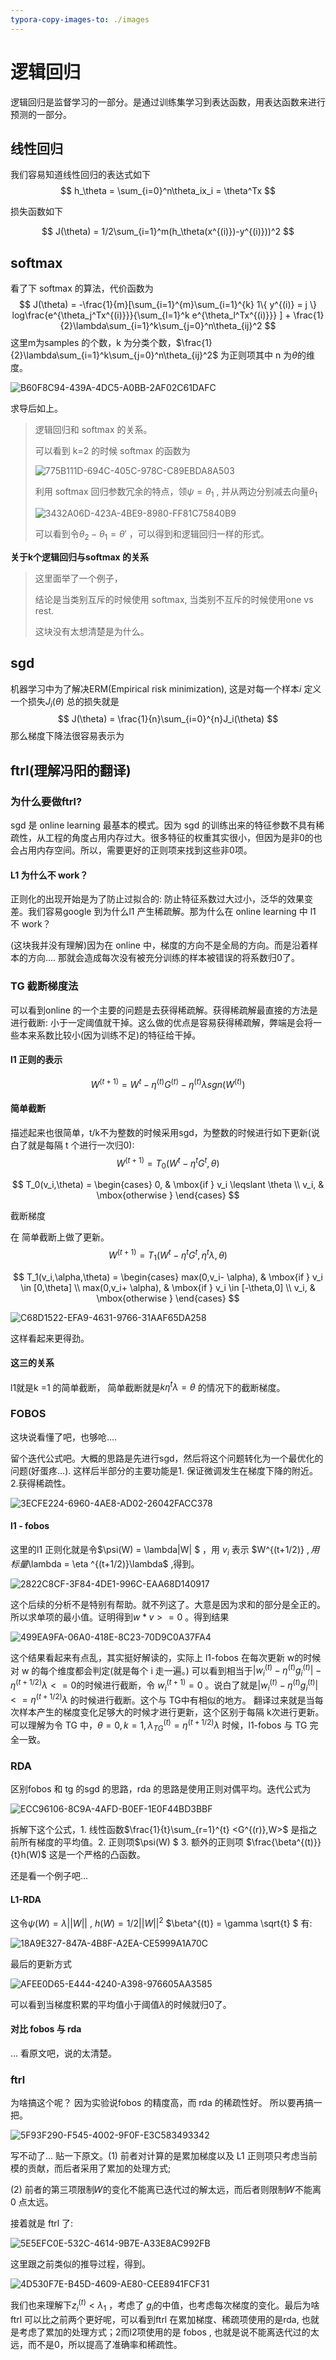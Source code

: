 ```yaml
---
typora-copy-images-to: ./images
---
```


# 逻辑回归

逻辑回归是监督学习的一部分。是通过训练集学习到表达函数，用表达函数来进行预测的一部分。

## 线性回归

我们容易知道线性回归的表达式如下
$$
h_\theta = \sum_{i=0}^n\theta_ix_i = \theta^Tx
$$








损失函数如下




$$
J(\theta) = 1/2\sum_{i=1}^m(h_\theta(x^{(i)})-y^{(i)}))^2
$$




## softmax



看了下 softmax 的算法，代价函数为
$$
J(\theta) = -\frac{1}{m}[\sum_{i=1}^{m}\sum_{i=1}^{k} 1\{ y^{(i)} = j \} log\frac{e^{\theta_j^Tx^{(i)}}}{\sum_{l=1}^k e^{\theta_l^Tx^{(i)}}} ] + \frac{1}{2}\lambda\sum_{i=1}^k\sum_{j=0}^n\theta_{ij}^2
$$
这里m为samples 的个数，k 为分类个数，$\frac{1}{2}\lambda\sum_{i=1}^k\sum_{j=0}^n\theta_{ij}^2$ 为正则项其中 n 为$\theta$的维度。



![B60F8C94-439A-4DC5-A0BB-2AF02C61DAFC](images/B60F8C94-439A-4DC5-A0BB-2AF02C61DAFC.png)

求导后如上。



> 逻辑回归和 softmax 的关系。
>
> 可以看到 k=2 的时候 softmax 的函数为
>
> ![775B111D-694C-405C-978C-C89EBDA8A503](images/775B111D-694C-405C-978C-C89EBDA8A503.png)
>
> 利用 softmax 回归参数冗余的特点，领$\psi = \theta_1$ , 并从两边分别减去向量$\theta_1$
>
> ![3432A06D-423A-4BE9-8980-FF81C75840B9](images/3432A06D-423A-4BE9-8980-FF81C75840B9.png)
>
> 可以看到令$\theta_2 -\theta_1 = \theta'$ ，可以得到和逻辑回归一样的形式。



**关于k个逻辑回归与softmax 的关系**

> 这里面举了一个例子，
>
> 结论是当类别互斥的时候使用 softmax, 当类别不互斥的时候使用one vs rest.
>
> 这块没有太想清楚是为什么。

## sgd

机器学习中为了解决ERM(Empirical risk minimization), 这是对每一个样本$i$ 定义一个损失$J_i(\theta)$ 总的损失就是
$$
J(\theta) = \frac{1}{n}\sum_{i=0}^{n}J_i(\theta)
$$
那么梯度下降法很容易表示为



## ftrl(理解冯阳的翻译)

### 为什么要做ftrl?

sgd 是 online learning 最基本的模式。因为 sgd 的训练出来的特征参数不具有稀疏性，从工程的角度占用内存过大。很多特征的权重其实很小，但因为是非0的也会占用内存空间。所以，需要更好的正则项来找到这些非0项。

#### L1 为什么不 work？

正则化的出现开始是为了防止过拟合的: 防止特征系数过大过小，泛华的效果变差。我们容易google 到为什么l1 产生稀疏解。那为什么在 online learning 中 l1 不 work？

(这块我并没有理解)因为在 online 中，梯度的方向不是全局的方向。而是沿着样本的方向.... 那就会造成每次没有被充分训练的样本被错误的将系数归0了。



### TG  截断梯度法

可以看到online 的一个主要的问题是去获得稀疏解。获得稀疏解最直接的方法是进行截断:  小于一定阈值就干掉。这么做的优点是容易获得稀疏解，弊端是会将一些本来系数比较小(因为训练不足)的特征给干掉。

#### l1  正则的表示

$$
W^{(t+1)}=W^{t} - \eta^{(t)}G^{(t)} - \eta^{(t)}\lambda sgn(W^{(t)})
$$

#### 简单截断

描述起来也很简单，t/k不为整数的时候采用sgd，为整数的时候进行如下更新(说白了就是每隔 t 个进行一次归0): 
$$
W^{(t+1)} = T_{0} (W^{t} - \eta^{t}G^{t},\theta)
$$

$$
T_0(v_i,\theta) = \begin{cases} 
0,  & \mbox{if } v_i  \leqslant \theta  \\
v_i, & \mbox{otherwise }
\end{cases}
$$

截断梯度

在 简单截断上做了更新。
$$
W^{(t+1)} = T_{1} (W^{t} - \eta^{t}G^{t},\eta^{t}\lambda,\theta)
$$

$$
T_1(v_i,\alpha,\theta) = \begin{cases} 
max(0,v_i- \alpha),  & \mbox{if } v_i  \in [0,\theta]  \\
max(0,v_i+ \alpha),  & \mbox{if } v_i  \in [-\theta,0]  \\
v_i, & \mbox{otherwise }
\end{cases}
$$

![C68D1522-EFA9-4631-9766-31AAF65DA258](images/C68D1522-EFA9-4631-9766-31AAF65DA258.png)

这样看起来更得劲。

#### 这三的关系

l1就是k =1 的简单截断， 简单截断就是$k\eta^t\lambda=\theta$ 的情况下的截断梯度。

### FOBOS 

这块说看懂了吧，也够呛.... 

留个迭代公式吧。大概的思路是先进行sgd，然后将这个问题转化为一个最优化的问题(好蛋疼…). 这样后半部分的主要功能是1. 保证微调发生在梯度下降的附近。 2.获得稀疏性。

![3ECFE224-6960-4AE8-AD02-26042FACC378](images/3ECFE224-6960-4AE8-AD02-26042FACC378.png)



#### l1 - fobos

这里的l1 正则化就是令$\psi(W) = \lambda|W| $ ，用 $v_i$ 表示 $W^{(t+1/2)} $, 用标量$\lambda = \eta ^{(t+1/2)}\lambda$ ,得到。

![2822C8CF-3F84-4DE1-996C-EAA68D140917](images/2822C8CF-3F84-4DE1-996C-EAA68D140917.png)



这个后续的分析不是特别有帮助。就不列这了。大意是因为求和的部分是全正的。所以求单项的最小值。证明得到$w*v>=0$ 。得到结果

![499EA9FA-06A0-418E-8C23-70D9C0A37FA4](images/499EA9FA-06A0-418E-8C23-70D9C0A37FA4.png)

这个结果看起来有点乱，其实挺好解读的，实际上 l1-fobos 在每次更新 w的时候对 w 的每个维度都会判定(就是每个 i 走一遍。)  可以看到相当于$|w_i^{(t)} - \eta^{(t)}g_i^{(t)}| - \eta^{(t+1/2)}\lambda <= 0$的时候进行截断，令 $w_i^{(t+1)} = 0$    。说白了就是$|w_i^{(t)} - \eta^{(t)}g_i^{(t)}| <=   \eta^{(t+1/2)}\lambda$ 的时候进行截断。这个与 TG中有相似的地方。 翻译过来就是当每次样本产生的梯度变化足够大的时候才进行更新，这个区别于每隔 k次进行更新。可以理解为令 TG 中，$\theta = 0 , k =1 , \lambda^{(t)}_{TG}=\eta^{(t+1/2)}\lambda$ 时候，l1-fobos 与 TG 完全一致。

### RDA

区别fobos 和 tg 的sgd 的思路，rda 的思路是使用正则对偶平均。迭代公式为



![ECC96106-8C9A-4AFD-B0EF-1E0F44BD3BBF](images/ECC96106-8C9A-4AFD-B0EF-1E0F44BD3BBF.png)



拆解下这个公式，1. 线性函数$\frac{1}{t}\sum_{r=1}^{t} <G^{(r)},W>$ 是指之前所有梯度的平均值。2. 正则项$\psi(W) $ 3. 额外的正则项 $\frac{\beta^{(t)}}{t}h(W)$ 这是一个严格的凸函数。

还是看一个例子吧...

#### L1-RDA

这令$\psi(W) = \lambda||W||$ , $h(W) = 1/2||W||^2$ $\beta^{(t)} = \gamma \sqrt{t} $ 有:

![18A9E327-847A-4B8F-A2EA-CE5999A1A70C](images/18A9E327-847A-4B8F-A2EA-CE5999A1A70C.png)

最后的更新方式

![AFEE0D65-E444-4240-A398-976605AA3585](images/AFEE0D65-E444-4240-A398-976605AA3585.png)

可以看到当梯度积累的平均值小于阈值$\lambda$的时候就归0了。

#### 对比 fobos 与 rda

… 看原文吧，说的太清楚。

### ftrl

为啥搞这个呢？ 因为实验说fobos 的精度高，而 rda 的稀疏性好。 所以要再搞一把。

![5F93F290-F545-4002-9F0F-E3C583493342](images/5F93F290-F545-4002-9F0F-E3C583493342.png)

写不动了... 贴一下原文。(1) 前者对计算的是累加梯度以及 L1 正则项只考虑当前模的贡献，而后者采用了累加的处理方式;

(2) 前者的第三项限制𝑊的变化不能离已迭代过的解太远，而后者则限制𝑊不能离 0 点太远。

接着就是 ftrl 了:

![5E5EFC0E-532C-4614-9B7E-A33E8AC992FB](images/5E5EFC0E-532C-4614-9B7E-A33E8AC992FB.png)

这里跟之前类似的推导过程，得到。

![4D530F7E-B45D-4609-AE80-CEE8941FCF31](images/4D530F7E-B45D-4609-AE80-CEE8941FCF31.png)

我们也来理解下$z_i^{(t)}< \lambda_1$ ，考虑了 $g_i$的中值，也考虑每次梯度的变化。最后为啥ftrl 可以比之前两个更好呢，可以看到ftrl 在累加梯度、稀疏项使用的是rda, 也就是考虑了累加的处理方式；2️而l2项使用的是 fobos , 也就是说不能离迭代过的太远，而不是0，所以提高了准确率和稀疏性。

